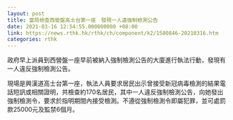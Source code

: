```yaml
---
layout: post
title: 當局檢查西營盤高士台第一座　發現一人違強制檢測公告
date: 2021-03-16 12:54:55.000000000 +08:00
link: https://news.rthk.hk/rthk/ch/component/k2/1580846-20210316.htm
categories: rthk
---
```


政府早上派員到西營盤一座早前被納入強制檢測公告的大廈進行執法行動，發現有一人違反強制檢測公告。

現場是興漢道高士台第一座，執法人員要求居民出示曾接受新冠病毒檢測的結果電話短訊或相關證明，共檢查約170名居民，其中一人違反強制檢測公告，向她發出強制檢測令，要求於指明期間內接受檢測。不遵從強制檢測令即屬犯罪，並可處罰款25000元及監禁6個月。
